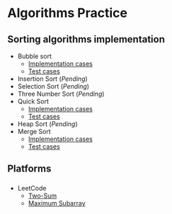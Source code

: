 # Algorithms Practice

## Sorting algorithms implementation 

* Bubble sort
    * [Implementation cases](src/main/java/sorting/bubblesort/)
    * [Test cases](src/test/java/sorting/bubblesort/)
* Insertion Sort (*Pending*)
* Selection Sort (*Pending*)
* Three Number Sort (*Pending*)
* Quick Sort
    * [Implementation cases](src/main/java/sorting/quicksort/)
    * [Test cases](src/test/java/sorting/quicksort/)
* Heap Sort (*Pending*)
* Merge Sort
    * [Implementation cases](src/main/java/sorting/mergesort/)
    * [Test cases](src/test/java/sorting/mergesort/)

## Platforms

###

* LeetCode
    * [Two-Sum](src/main/java/leetcode/TwoSum/)
    * [Maximum Subarray](src/main/java/leetcode/MaximumSubarray/)